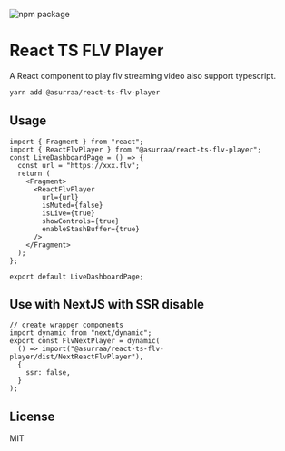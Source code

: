
![npm package](https://img.shields.io/npm/v/@asurraa/react-ts-flv-player.svg?style=flat-square?style=flat-square)

# React TS FLV Player

A React component to play flv streaming video also support typescript.

```sh
yarn add @asurraa/react-ts-flv-player

```
## Usage 
```tsx
import { Fragment } from "react";
import { ReactFlvPlayer } from "@asurraa/react-ts-flv-player";
const LiveDashboardPage = () => {
  const url = "https://xxx.flv";
  return (
    <Fragment>
      <ReactFlvPlayer
        url={url}
        isMuted={false}
        isLive={true}
        showControls={true}
        enableStashBuffer={true}
      />
    </Fragment>
  );
};

export default LiveDashboardPage;

```

## Use with NextJS with SSR disable 
```tsx
// create wrapper components 
import dynamic from "next/dynamic";
export const FlvNextPlayer = dynamic(
  () => import("@asurraa/react-ts-flv-player/dist/NextReactFlvPlayer"),
  {
    ssr: false,
  }
);

```

## License

MIT
